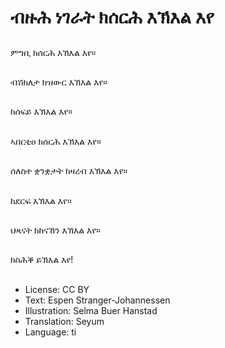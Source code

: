 # ብዙሕ ነገራት ክሰርሕ እኽእል እየ

##
ምግቢ ክሰርሕ እኽእል እየ።

##
ብሽክለታ ክዝውር እኽእል እየ።

##
ክሰፍይ እኽእል እየ።

##
ኣበርቲዐ ክሰርሕ እኽእል እየ።

##
ሰለስተ ቋንቋታት ክዛረብ እኽእል እየ።

##
ክደርፍ እኽእል እየ።

##
ህጻናት ክከናኸን እኽእል እየ።

##
ክስሕቕ ይኽእል እየ!

##
* License: CC BY
* Text: Espen Stranger-Johannessen
* Illustration: Selma Buer Hanstad
* Translation: Seyum
* Language: ti
